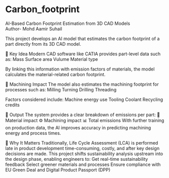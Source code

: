 # Carbon_footprint
AI-Based Carbon Footprint Estimation from 3D CAD Models 
<br>
Author- Mohd Aamir Suhail

This project develops an AI model that estimates the carbon footprint of a part directly from its 3D CAD model.

🔹 Key Idea
Modern CAD software like CATIA provides part-level data such as:
Mass
Surface area
Vulume
Material type

By linking this information with emission factors of materials, the model calculates the material-related carbon footprint.

🔹 Machining Impact
The model also estimates the machining footprint for processes such as:
Milling
Turning
Drilling
Threading

Factors considered include:
Machine energy use
Tooling
Coolant
Recycling credits

🔹 Output
The system provides a clear breakdown of emissions per part:
🌱 Material impact
⚙️ Machining impact
📊 Total emissions
With further training on production data, the AI improves accuracy in predicting machining energy and process times.

🔹 Why It Matters
Traditionally, Life Cycle Assessment (LCA) is performed late in product development time-consuming, costly, and after key design decisions are made.
This project shifts sustainability analysis upstream into the design phase, enabling engineers to:
Get real-time sustainability feedback
Select greener materials and processes
Ensure compliance with EU Green Deal and Digital Product Passport (DPP)
